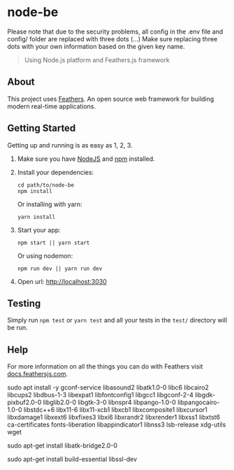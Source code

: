 # node-be

Please note that due to the security problems, all config in the .env file and config/ folder are replaced with three dots (...)
Make sure replacing three dots with your own information based on the given key name.

> Using Node.js platform and Feathers.js framework

## About

This project uses [Feathers](http://feathersjs.com). An open source web framework for building modern real-time applications.

## Getting Started

Getting up and running is as easy as 1, 2, 3.

1. Make sure you have [NodeJS](https://nodejs.org/) and [npm](https://www.npmjs.com/) installed.
2. Install your dependencies:

    ```
    cd path/to/node-be
    npm install
    ```
    Or installing with yarn:
    ```
    yarn install
    ```

3. Start your app:

    ```
    npm start || yarn start
    ```
    Or using nodemon:
    ```
    npm run dev || yarn run dev
    ```

4. Open url: [http://localhost:3030](http://localhost:3030)

## Testing

Simply run `npm test` or `yarn test` and all your tests in the `test/` directory will be run.

## Help

For more information on all the things you can do with Feathers visit [docs.feathersjs.com](http://docs.feathersjs.com).

sudo apt install -y gconf-service libasound2 libatk1.0-0 libc6 libcairo2 libcups2 libdbus-1-3 libexpat1 libfontconfig1 libgcc1 libgconf-2-4 libgdk-pixbuf2.0-0 libglib2.0-0 libgtk-3-0 libnspr4 libpango-1.0-0 libpangocairo-1.0-0 libstdc++6 libx11-6 libx11-xcb1 libxcb1 libxcomposite1 libxcursor1 libxdamage1 libxext6 libxfixes3 libxi6 libxrandr2 libxrender1 libxss1 libxtst6 ca-certificates fonts-liberation libappindicator1 libnss3 lsb-release xdg-utils wget

sudo apt-get install libatk-bridge2.0-0

sudo apt-get install build-essential libssl-dev
